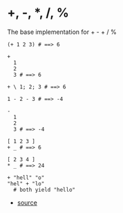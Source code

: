 
# +, -, *, /, %

The base implementation for + - + / %

```
(+ 1 2 3) # ==> 6

+
  1
  2
  3 # ==> 6

+ \ 1; 2; 3 # ==> 6
```

```
1 - 2 - 3 # ==> -4

-
  1
  2
  3 # ==> -4
```

```
[ 1 2 3 ]
+ _ # ==> 6

[ 2 3 4 ]
* _ # ==> 24
```

```
+ "hell" "o"
"hel" + "lo"
  # both yield "hello"
```


* [source](https://github.com/floraison/flor/tree/master/lib/flor/pcore/arith.rb)

